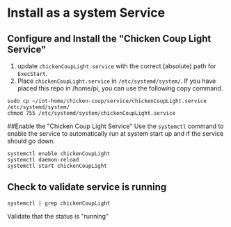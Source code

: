 # Install as a system Service

## Configure and Install the "Chicken Coup Light Service"
1. update `chickenCoupLight.service` with the correct (absolute) path for `ExecStart`. 
2. Place `chickenCoupLight.service` in `/etc/systemd/system/`. If you have placed this repo in /home/pi, you can use the following copy command.
```
sudo cp ~/iot-home/chicken-coup/service/chickenCoupLight.service /etc/systemd/system/
chmod 755 /etc/systemd/system/chickenCoupLight.service
```

##Enable the "Chicken Coup Light Service"
Use the `systemctl` command to enable the service to automatically run at system start up and if the service should go down.
```
systemctl enable chickenCoupLight
systemctl daemon-reload
systemctl start chickenCoupLight
```

## Check to validate service is running
```
systemctl | grep chickenCoupLight
```
Validate that the status is "running"